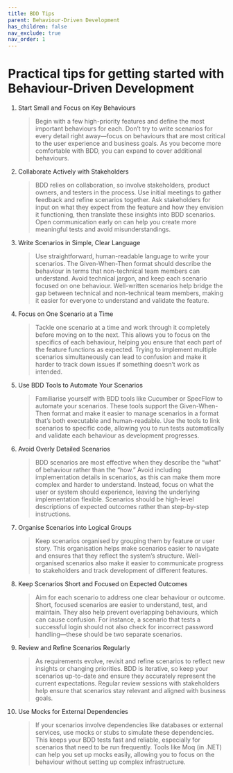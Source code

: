 ```yaml
---
title: BDD Tips
parent: Behaviour-Driven Development
has_children: false
nav_exclude: true
nav_order: 1
---
```


# Practical tips for getting started with Behaviour-Driven Development

1. Start Small and Focus on Key Behaviours

    > Begin with a few high-priority features and define the most important behaviours for each. 
    > Don’t try to write scenarios for every detail right away—focus on behaviours that are most 
    > critical to the user experience and business goals. As you become more comfortable with BDD, 
    > you can expand to cover additional behaviours.

2. Collaborate Actively with Stakeholders

    > BDD relies on collaboration, so involve stakeholders, product owners, and testers in the 
    > process. Use initial meetings to gather feedback and refine scenarios together. Ask 
    > stakeholders for input on what they expect from the feature and how they envision it 
    > functioning, then translate these insights into BDD scenarios. Open communication early 
    > on can help you create more meaningful tests and avoid misunderstandings.

3. Write Scenarios in Simple, Clear Language

    > Use straightforward, human-readable language to write your scenarios. The Given-When-Then 
    > format should describe the behaviour in terms that non-technical team members can understand. 
    > Avoid technical jargon, and keep each scenario focused on one behaviour. Well-written 
    > scenarios help bridge the gap between technical and non-technical team members, making it 
    > easier for everyone to understand and validate the feature.

4. Focus on One Scenario at a Time

    > Tackle one scenario at a time and work through it completely before moving on to the next. 
    > This allows you to focus on the specifics of each behaviour, helping you ensure that each 
    > part of the feature functions as expected. Trying to implement multiple scenarios 
    > simultaneously can lead to confusion and make it harder to track down issues if something 
    > doesn’t work as intended.

5. Use BDD Tools to Automate Your Scenarios

    > Familiarise yourself with BDD tools like Cucumber or SpecFlow to automate your scenarios. 
    > These tools support the Given-When-Then format and make it easier to manage scenarios in a 
    > format that’s both executable and human-readable. Use the tools to link scenarios to specific 
    > code, allowing you to run tests automatically and validate each behaviour as development 
    > progresses.

6. Avoid Overly Detailed Scenarios

    > BDD scenarios are most effective when they describe the “what” of behaviour rather than the 
    > “how.” Avoid including implementation details in scenarios, as this can make them more 
    > complex and harder to understand. Instead, focus on what the user or system should 
    > experience, leaving the underlying implementation flexible. Scenarios should be high-level 
    > descriptions of expected outcomes rather than step-by-step instructions.

7. Organise Scenarios into Logical Groups

    > Keep scenarios organised by grouping them by feature or user story. This organisation helps 
    > make scenarios easier to navigate and ensures that they reflect the system’s structure. 
    > Well-organised scenarios also make it easier to communicate progress to stakeholders and 
    > track development of different features.

8. Keep Scenarios Short and Focused on Expected Outcomes

    > Aim for each scenario to address one clear behaviour or outcome. Short, focused scenarios 
    > are easier to understand, test, and maintain. They also help prevent overlapping behaviours, 
    > which can cause confusion. For instance, a scenario that tests a successful login should 
    > not also check for incorrect password handling—these should be two separate scenarios.

9. Review and Refine Scenarios Regularly

    > As requirements evolve, revisit and refine scenarios to reflect new insights or changing 
    > priorities. BDD is iterative, so keep your scenarios up-to-date and ensure they accurately 
    > represent the current expectations. Regular review sessions with stakeholders help ensure 
    > that scenarios stay relevant and aligned with business goals.

10. Use Mocks for External Dependencies

    > If your scenarios involve dependencies like databases or external services, use mocks or 
    > stubs to simulate these dependencies. This keeps your BDD tests fast and reliable, 
    > especially for scenarios that need to be run frequently. Tools like Moq (in .NET) can help 
    > you set up mocks easily, allowing you to focus on the behaviour without setting up complex 
    > infrastructure.
